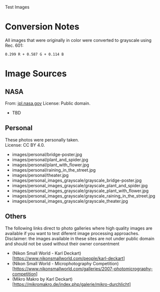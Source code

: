Test Images

Conversion Notes
================
All images that were originally in color were converted to grayscale using Rec. 601:

```
0.299 R + 0.587 G + 0.114 B
```

Image Sources
=============

NASA
--------
From: [jpl.nasa.gov](https://photojournal.jpl.nasa.gov)
License: Public domain.

* TBD

Personal
--------
These photos were personally taken.  
License: CC BY 4.0.

* images/personal/bridge-poster.jpg
* images/personal/plant_and_spider.jpg
* images/personal/plant_with_flower.jpg
* images/personal/raining_in_the_street.jpg
* images/personal/theater.jpg
* images/personal_images_grayscale/grayscale_bridge-poster.jpg
* images/personal_images_grayscale/grayscale_plant_and_spider.jpg
* images/personal_images_grayscale/grayscale_plant_with_flower.jpg
* images/personal_images_grayscale/grayscale_raining_in_the_street.jpg
* images/personal_images_grayscale/grayscale_theater.jpg

Others
--------
The following links direct to photo galleries where high quality images are available if you want to test diferent image processing approaches.
Disclaimer: the images available in these sites are not under public domain and should not be used without their owner consentment 
* (Nikon Small World - Karl Deckart)[https://www.nikonsmallworld.com/people/karl-deckart]
* (Nikon Small World - Microphotography Competition) [https://www.nikonsmallworld.com/galleries/2007-photomicrography-competition]
* (Mikro Makro by Karl Deckart) [https://mikromakro.de/index.php/galerie/mikro-durchlicht]